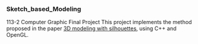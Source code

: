 ### Sketch_based_Modeling

113-2 Computer Graphic Final Project 
This project implements the method proposed in the paper [3D modeling with silhouettes](https://dl.acm.org/doi/10.1145/1833349.1778846), using C++ and OpenGL.
